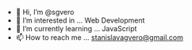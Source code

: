 - 👋 Hi, I’m @sgvero
- 👀 I’m interested in ... Web Development
- 🌱 I’m currently learning ... JavaScript
- 📫 How to reach me ... stanislavagvero@gmail.com

<!---
sgvero/sgvero is a ✨ special ✨ repository because its `README.md` (this file) appears on your GitHub profile.
You can click the Preview link to take a look at your changes.
--->
